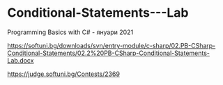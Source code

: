 # Conditional-Statements---Lab
Programming Basics with C# - януари 2021

https://softuni.bg/downloads/svn/entry-module/c-sharp/02.PB-CSharp-Conditional-Statements/02.2%20PB-CSharp-Conditional-Statements-Lab.docx

https://judge.softuni.bg/Contests/2369
